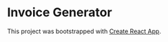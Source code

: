# Invoice Generator

This project was bootstrapped with [Create React App](https://github.com/facebook/create-react-app).